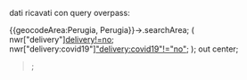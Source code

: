 

dati ricavati con query overpass:

{{geocodeArea:Perugia, Perugia}}->.searchArea;
(
  nwr["delivery"][delivery!=no](area.searchArea);
  nwr["delivery:covid19"]["delivery:covid19"!="no"](area.searchArea);
);
out center;
>;
